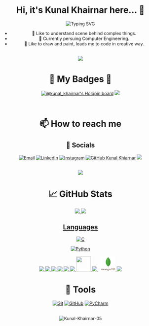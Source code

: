 <center>
<h1> Hi, it's Kunal Khairnar here... 👋</h1>


![Typing SVG](https://readme-typing-svg.herokuapp.com/?lines=You%20can%20call%20me%20Sinix.;%20A%20Computer%20Science%20Student&font=Comfortaa)
<!-- **Kunal-Khairnar-05/Kunal-Khairnar-05** is a ✨ _special_ ✨ repository because its `README.md` (this file) appears on your GitHub profile.
 
Here are some ideas to get you started: -->
- 🔎 Like to understand scene behind complex things.   
- 📖 Currently persuing Computer Engineering. <br>
- 🎨 Like to draw and paint, leads me to code in creative way.
<br><br>

<a href="https://github.com/404"><img src="https://user-images.githubusercontent.com/73097560/115834477-dbab4500-a447-11eb-908a-139a6edaec5c.gif"></a>

# 🏅 My Badges 🏅

[![@kunal_khairnar's Holopin board](https://holopin.me/kunal_khairnar)](https://holopin.io/@kunal_khairnar)
<a href="https://github.com/404"><img src="https://user-images.githubusercontent.com/73097560/115834477-dbab4500-a447-11eb-908a-139a6edaec5c.gif"></a>

<br>

<h1>📫 How to reach me</h1>


## 🔗 Socials
[![Email](https://img.shields.io/badge/Mail-004788?style=for-the-badge&logo=gmail&logoColor=white)](mailto:kunalkhairnar2005@gmail.com)
[![LinkedIn](https://img.shields.io/badge/LinkedIn-0077B5?style=for-the-badge&logo=linkedin&logoColor=white)](https://www.linkedin.com/in/kunal-khairnar-63b5b522a)
[![Instagram](https://img.shields.io/badge/Instagram-E4405F?style=for-the-badge&logo=instagram&logoColor=white)](https://www.instagram.com/k_hairnar.k_unal05/)
[![GitHub Kunal Khiarnar](https://img.shields.io/github/followers/Kunal-Khairnar-05?label=follow&style=for-the-badge&logo=github&logoColor=white&labelColor=333333)](https://github.com/Kunal-Khairnar-05)
<a href="https://github.com/Meghna-DAS/github-profile-views-counter">
    <img src="https://komarev.com/ghpvc/?username=Kunal-Khairnar-05">
</a>
 <br><br>

<a href="https://github.com/404"><img src="https://user-images.githubusercontent.com/73097560/115834477-dbab4500-a447-11eb-908a-139a6edaec5c.gif"></a>

<h1>📈 GitHub Stats</h1>

<p align="center">
<a href="">
  <img height="180em" src="https://github-readme-stats-eight-theta.vercel.app/api?username=Kunal-Khairnar-05&show_icons=true&theme=algolia&include_all_commits=true&count_private=true"/>
  <img height="180em" src="https://github-readme-stats-eight-theta.vercel.app/api/top-langs/?username=Kunal-Khairnar-05&layout=compact&langs_count=8&theme=algolia"/>

## Languages

[![C](https://img.shields.io/badge/C-Primary_Language-3776AB?style=for-the-badge&logo=c&logoColor=white)]() 

[![Python](https://img.shields.io/badge/Python-Basics%20%26%20Learning-00427E?style=for-the-badge&logo=python)](https://www.python.org/)  
<br>
    <a href="https://reactjs.org/" target="_blank"> <img src="https://img.icons8.com/color/48/000000/react-native.png"/> </a>
    <a href="https://developer.mozilla.org/en-US/docs/Web/JavaScript" target="_blank"> <img src="https://img.icons8.com/color/48/000000/javascript.png"/> </a> 
    <a href="https://www.w3.org/html/" target="_blank"> <img src="https://img.icons8.com/color/48/000000/html-5.png"/> </a> 
    <a href="https://www.w3schools.com/css/" target="_blank"> <img src="https://img.icons8.com/color/48/000000/css3.png"/> </a> 
    <a href="https://getbootstrap.com" target="_blank"> <img src="https://img.icons8.com/color/48/000000/bootstrap.png"/> </a> 
    <a href="https://www.python.org" target="_blank"> <img src="https://img.icons8.com/color/48/000000/python.png"/> </a> 
     <a href="https://www.java.com" target="_blank"> <img src="https://th.bing.com/th?id=OIP.ANfN008bhlikSHWZAaVXSAHaHa&w=80&h=80&o=6&dpr=2&pid=5.1" width="48" height="48"/> </a> 
    <a style="padding-right:8px;" href="https://nodejs.org" target="_blank"> <img src="https://img.icons8.com/color/48/000000/nodejs.png"/> </a> 
    <a href="https://www.mongodb.com/" target="_blank"> <img src="https://raw.githubusercontent.com/devicons/devicon/master/icons/mongodb/mongodb-original-wordmark.svg" alt="mongodb" width="48" height="48"/> </a> 
    <a href="https://git-scm.com/" target="_blank"> <img src="https://img.icons8.com/color/48/000000/git.png"/> </a> 
   

# 🔧 Tools 

[![Git](https://img.shields.io/badge/Git-FF5611?style=for-the-badge&logo=git&logoColor=white)](https://git-scm.com/)
[![GitHub](https://img.shields.io/badge/GitHub-0D1117?style=for-the-badge&logo=github&logoColor=white)](https://github.com/)
[![PyCharm](https://img.shields.io/badge/PyCharm-4C4C4C?style=for-the-badge&logo=pycharm)](https://www.jetbrains.com/pycharm/)  

<br>

<img align="center" src="https://github-readme-streak-stats.herokuapp.com/?user=Kunal-Khairnar-05&theme=dark" alt="Kunal-Khairnar-05" />  
<br>
